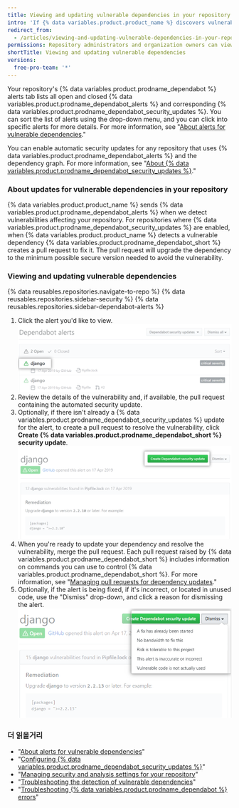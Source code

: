 ```yaml
---
title: Viewing and updating vulnerable dependencies in your repository
intro: 'If {% data variables.product.product_name %} discovers vulnerable dependencies in your project, you can view them on the Dependabot alerts tab of your repository. Then, you can update your project to resolve or dismiss the vulnerability.'
redirect_from:
  - /articles/viewing-and-updating-vulnerable-dependencies-in-your-repository
permissions: Repository administrators and organization owners can view and update dependencies.
shortTitle: Viewing and updating vulnerable dependencies
versions:
  free-pro-team: '*'
---
```


Your repository's {% data variables.product.prodname_dependabot %} alerts tab lists all open and closed {% data variables.product.prodname_dependabot_alerts %} and corresponding {% data variables.product.prodname_dependabot_security_updates %}. You can sort the list of alerts using the drop-down menu, and you can click into specific alerts for more details. For more information, see "[About alerts for vulnerable dependencies](/github/managing-security-vulnerabilities/about-alerts-for-vulnerable-dependencies)."

You can enable automatic security updates for any repository that uses {% data variables.product.prodname_dependabot_alerts %} and the dependency graph. For more information, see "[About {% data variables.product.prodname_dependabot_security_updates %}](/github/managing-security-vulnerabilities/about-github-dependabot-security-updates)."

### About updates for vulnerable dependencies in your repository

{% data variables.product.product_name %} sends {% data variables.product.prodname_dependabot_alerts %} when we detect vulnerabilities affecting your repository. For repositories where {% data variables.product.prodname_dependabot_security_updates %} are enabled, when {% data variables.product.product_name %} detects a vulnerable dependency {% data variables.product.prodname_dependabot_short %} creates a pull request to fix it. The pull request will upgrade the dependency to the minimum possible secure version needed to avoid the vulnerability.

### Viewing and updating vulnerable dependencies

{% data reusables.repositories.navigate-to-repo %}
{% data reusables.repositories.sidebar-security %}
{% data reusables.repositories.sidebar-dependabot-alerts %}
1. Click the alert you'd like to view. ![Alert selected in list of alerts](/assets/images/help/graphs/click-alert-in-alerts-list.png)
1. Review the details of the vulnerability and, if available, the pull request containing the automated security update.
1. Optionally, if there isn't already a {% data variables.product.prodname_dependabot_security_updates %} update for the alert, to create a pull request to resolve the vulnerability, click **Create {% data variables.product.prodname_dependabot_short %} security update**. ![Create {% data variables.product.prodname_dependabot_short %} security update button](/assets/images/help/repository/create-dependabot-security-update-button.png)
1. When you're ready to update your dependency and resolve the vulnerability, merge the pull request. Each pull request raised by {% data variables.product.prodname_dependabot_short %} includes information on commands you can use to control {% data variables.product.prodname_dependabot_short %}. For more information, see "[Managing pull requests for dependency updates](/github/administering-a-repository/managing-pull-requests-for-dependency-updates#managing-github-dependabot-pull-requests-with-comment-commands)."
1. Optionally, if the alert is being fixed, if it's incorrect, or located in unused code, use the "Dismiss" drop-down, and click a reason for dismissing the alert. ![Choosing reason for dismissing the alert via the "Dismiss" drop-down](/assets/images/help/repository/dependabot-alert-dismiss-drop-down.png)

### 더 읽을거리

- "[About alerts for vulnerable dependencies](/github/managing-security-vulnerabilities/about-alerts-for-vulnerable-dependencies)"
- "[Configuring {% data variables.product.prodname_dependabot_security_updates %}](/github/managing-security-vulnerabilities/configuring-github-dependabot-security-updates)"
- "[Managing security and analysis settings for your repository](/github/administering-a-repository/managing-security-and-analysis-settings-for-your-repository)"
- "[Troubleshooting the detection of vulnerable dependencies](/github/managing-security-vulnerabilities/troubleshooting-the-detection-of-vulnerable-dependencies)"
- "[Troubleshooting {% data variables.product.prodname_dependabot %} errors](/github/managing-security-vulnerabilities/troubleshooting-github-dependabot-errors)"
